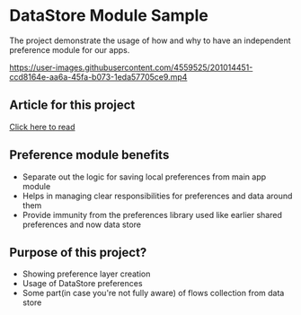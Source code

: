 # DataStore Module Sample
The project demonstrate the usage of how and why to have an independent preference module for our apps.


https://user-images.githubusercontent.com/4559525/201014451-ccd8164e-aa6a-45fa-b073-1eda57705ce9.mp4


## Article for this project
[Click here to read](https://saurabhpant.medium.com/preference-layer-using-data-store-android-jetpack-f47416ea80e2)

## Preference module benefits
- Separate out the logic for saving local preferences from main app module
- Helps in managing clear responsibilities for preferences and data around them
- Provide immunity from the preferences library used like earlier shared preferences and now data store 

## Purpose of this project?

- Showing preference layer creation
- Usage of DataStore preferences
- Some part(in case you're not fully aware) of flows collection from data store
